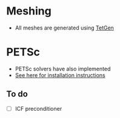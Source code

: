 # Meshing
- All meshes are generated using [TetGen](http://wias-berlin.de/software/index.jsp?id=TetGen&lang=1)

# PETSc
- PETSc solvers have also implemented
- [See here for installation instructions](https://www.mcs.anl.gov/petsc/)

## To do
-[ ] ICF preconditioner

